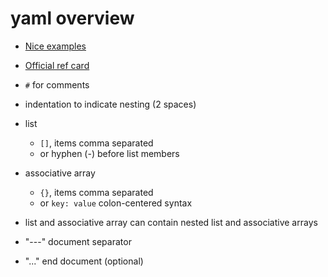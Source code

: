 # yaml overview

- [Nice examples](https://en.wikipedia.org/wiki/YAML)
- [Official ref card](https://yaml.org/refcard.html)

- `#` for comments
- indentation to indicate nesting (2 spaces)
- list
    - `[]`, items comma separated 
    - or hyphen (-) before list members
- associative array
    - `{}`, items comma separated  
    - or `key: value` colon-centered syntax
- list and associative array can contain nested list and associative arrays
- "---" document separator
- "..." end document (optional)
